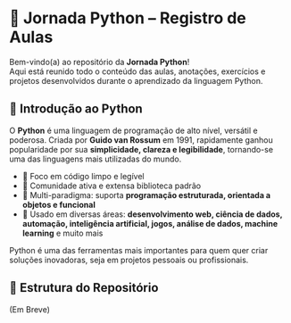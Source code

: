 # 🐍 Jornada Python – Registro de Aulas

Bem-vindo(a) ao repositório da **Jornada Python**!  
Aqui está reunido todo o conteúdo das aulas, anotações, exercícios e projetos desenvolvidos durante o aprendizado da linguagem Python.  

## 📖 Introdução ao Python

O **Python** é uma linguagem de programação de alto nível, versátil e poderosa. Criada por **Guido van Rossum** em 1991, rapidamente ganhou popularidade por sua **simplicidade, clareza e legibilidade**, tornando-se uma das linguagens mais utilizadas do mundo.  

- 🔹 Foco em código limpo e legível  
- 🔹 Comunidade ativa e extensa biblioteca padrão  
- 🔹 Multi-paradigma: suporta **programação estruturada, orientada a objetos e funcional**  
- 🔹 Usado em diversas áreas: **desenvolvimento web, ciência de dados, automação, inteligência artificial, jogos, análise de dados, machine learning** e muito mais  

Python é uma das ferramentas mais importantes para quem quer criar soluções inovadoras, seja em projetos pessoais ou profissionais.  

## 🚀 Estrutura do Repositório

(Em Breve)